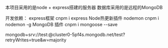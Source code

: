 本项目采用的是node + express搭建的服务器 数据库采用的是远程的MongoDB

开发依赖：
express框架                 cnpm i express
Node热更新插件 nodemon      cnpm i nodemon -g
MongoDB 插件                cnpm i mongoose --save




mongodb+srv://test:<password>@cluster0-5pf4s.mongodb.net/test?retryWrites=true&w=majority

